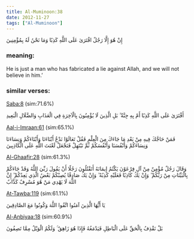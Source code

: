 ```yaml
---
title: Al-Muminoon:38
date: 2012-11-27
tags: ["Al-Muminoon"]
---
```

إِنْ هُوَ إِلَّا رَجُلٌ افْتَرَىٰ عَلَى اللَّهِ كَذِبًا وَمَا نَحْنُ لَهُ بِمُؤْمِنِينَ
### meaning: 
He is just a man who has fabricated a lie against Allah, and we will not believe in him.’
### similar verses: 

[Saba:8](/34/8) (sim:71.6%)

أَفْتَرَىٰ عَلَى اللَّهِ كَذِبًا أَمْ بِهِ جِنَّةٌ ۗ بَلِ الَّذِينَ لَا يُؤْمِنُونَ بِالْآخِرَةِ فِي الْعَذَابِ وَالضَّلَالِ الْبَعِيدِ

[Aal-i-Imraan:61](/3/61) (sim:65.1%)

فَمَنْ حَاجَّكَ فِيهِ مِنْ بَعْدِ مَا جَاءَكَ مِنَ الْعِلْمِ فَقُلْ تَعَالَوْا نَدْعُ أَبْنَاءَنَا وَأَبْنَاءَكُمْ وَنِسَاءَنَا وَنِسَاءَكُمْ وَأَنْفُسَنَا وَأَنْفُسَكُمْ ثُمَّ نَبْتَهِلْ فَنَجْعَلْ لَعْنَتَ اللَّهِ عَلَى الْكَاذِبِينَ

[Al-Ghaafir:28](/40/28) (sim:61.3%)

وَقَالَ رَجُلٌ مُؤْمِنٌ مِنْ آلِ فِرْعَوْنَ يَكْتُمُ إِيمَانَهُ أَتَقْتُلُونَ رَجُلًا أَنْ يَقُولَ رَبِّيَ اللَّهُ وَقَدْ جَاءَكُمْ بِالْبَيِّنَاتِ مِنْ رَبِّكُمْ ۖ وَإِنْ يَكُ كَاذِبًا فَعَلَيْهِ كَذِبُهُ ۖ وَإِنْ يَكُ صَادِقًا يُصِبْكُمْ بَعْضُ الَّذِي يَعِدُكُمْ ۖ إِنَّ اللَّهَ لَا يَهْدِي مَنْ هُوَ مُسْرِفٌ كَذَّابٌ

[At-Tawba:119](/9/119) (sim:61.1%)

يَا أَيُّهَا الَّذِينَ آمَنُوا اتَّقُوا اللَّهَ وَكُونُوا مَعَ الصَّادِقِينَ

[Al-Anbiyaa:18](/21/18) (sim:60.9%)

بَلْ نَقْذِفُ بِالْحَقِّ عَلَى الْبَاطِلِ فَيَدْمَغُهُ فَإِذَا هُوَ زَاهِقٌ ۚ وَلَكُمُ الْوَيْلُ مِمَّا تَصِفُونَ

